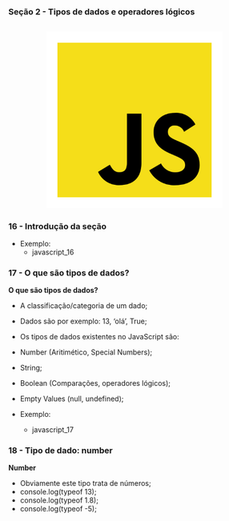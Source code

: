 ##
### Seção 2 - Tipos de dados e operadores lógicos
##

<p align="center">
  <img alt="...." src="./src/js.png" width="70%">
</p>



### 16 - Introdução da seção

- Exemplo:
    - javascript_16

### 17 - O que são tipos de dados?

**O que são tipos de dados?**

- A classificação/categoria de um dado;
- Dados são por exemplo: 13, ‘olá’, True;
- Os tipos de dados existentes no JavaScript são:
- Number (Aritimético, Special Numbers);
- String;
- Boolean (Comparações, operadores lógicos);
- Empty Values (null, undefined);

- Exemplo:
    - javascript_17


### 18 - Tipo de dado: number

**Number**

- Obviamente este tipo trata de números;
- console.log(typeof 13);
- console.log(typeof 1.8);
- console.log(typeof -5);